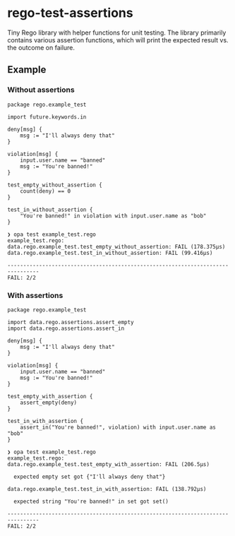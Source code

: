 # rego-test-assertions

Tiny Rego library with helper functions for unit testing. The library primarily
contains various assertion functions, which will print the expected result vs. the
outcome on failure.

## Example

### Without assertions

```rego
package rego.example_test

import future.keywords.in

deny[msg] {
    msg := "I'll always deny that"
}

violation[msg] {
    input.user.name == "banned"
    msg := "You're banned!"
}

test_empty_without_assertion {
    count(deny) == 0
}

test_in_without_assertion {
    "You're banned!" in violation with input.user.name as "bob"
}
```

```shell
❯ opa test example_test.rego
example_test.rego:
data.rego.example_test.test_empty_without_assertion: FAIL (178.375µs)
data.rego.example_test.test_in_without_assertion: FAIL (99.416µs)

--------------------------------------------------------------------------------
FAIL: 2/2
```

### With assertions

```rego
package rego.example_test

import data.rego.assertions.assert_empty
import data.rego.assertions.assert_in

deny[msg] {
    msg := "I'll always deny that"
}

violation[msg] {
    input.user.name == "banned"
    msg := "You're banned!"
}

test_empty_with_assertion {
    assert_empty(deny)
}

test_in_with_assertion {
    assert_in("You're banned!", violation) with input.user.name as "bob"
}
```

```shell
❯ opa test example_test.rego
example_test.rego:
data.rego.example_test.test_empty_with_assertion: FAIL (206.5µs)

  expected empty set got {"I'll always deny that"}

data.rego.example_test.test_in_with_assertion: FAIL (138.792µs)

  expected string "You're banned!" in set got set()

--------------------------------------------------------------------------------
FAIL: 2/2
```